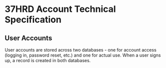 # 37HRD Account Technical Specification

## User Accounts

User accounts are stored across two databases - one for account access (logging in, password reset, etc.) and one for actual use.
When a user signs up, a record is created in both databases.
